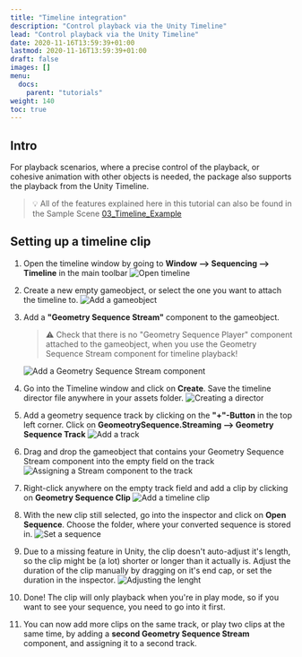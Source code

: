 ```yaml
---
title: "Timeline integration"
description: "Control playback via the Unity Timeline"
lead: "Control playback via the Unity Timeline"
date: 2020-11-16T13:59:39+01:00
lastmod: 2020-11-16T13:59:39+01:00
draft: false
images: []
menu:
  docs:
    parent: "tutorials"
weight: 140
toc: true
---
```


## Intro

For playback scenarios, where a precise control of the playback, or cohesive animation with other objects is needed, the package also supports the playback from the Unity Timeline.

> 💡 All of the features explained here in this tutorial can also be found in the Sample Scene [03_Timeline_Example](/Unity_Geometry_Sequence_Player/docs/tutorials/installation/#importing-the-samples)

## Setting up a timeline clip

1. Open the timeline window by going to **Window --> Sequencing --> Timeline** in the main toolbar ![Open timeline](timeline-open.png)

2. Create a new empty gameobject, or select the one you want to attach the timeline to. ![Add a gameobject](timeline-newgo.png)

3. Add a **"Geometry Sequence Stream"** component to the gameobject.
    > ⚠️ Check that there is no "Geometry Sequence Player" component attached to the gameobject, when you use the Geometry Sequence Stream component for timeline playback!

    ![Add a Geometry Sequence Stream component](timeline_add_component.png)

4. Go into the Timeline window and click on **Create**. Save the timeline director file anywhere in your assets folder. ![Creating a director](timeline_create.png)

5. Add a geometry sequence track by clicking on the **"+"-Button** in the top left corner. Click on **GeomeotrySequence.Streaming --> Geometry Sequence Track** ![Add a track](timeline_create_track.png)

6. Drag and drop the gameobject that contains your Geometry Sequence Stream component into the empty field on the track ![Assigning a Stream component to the track](timeline_assign_stream.png)

7. Right-click anywhere on the empty track field and add a clip by clicking on **Geometry Sequence Clip** ![Add a timeline clip](timeline_add_Clip.png)

8. With the new clip still selected, go into the inspector and click on **Open Sequence**. Choose the folder, where your converted sequence is stored in. ![Set a sequence](timeline_open_sequence.png)

9. Due to a missing feature in Unity, the clip doesn't auto-adjust it's length, so the clip might be (a lot) shorter or longer than it actually is. Adjust the duration of the clip manually by dragging on it's end cap, or set the duration in the inspector. ![Adjusting the lenght](timeline_adjust_duration.png)

10. Done! The clip will only playback when you're in play mode, so if you want to see your sequence, you need to go into it first.

11. You can now add more clips on the same track, or play two clips at the same time, by adding a **second Geometry Sequence Stream** component, and assigning it to a second track.
